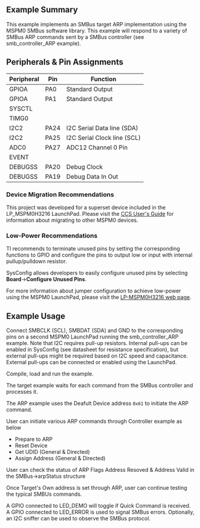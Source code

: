 ## Example Summary

This example implements an SMBus target ARP implementation using the MSPM0 SMBus software library. 
This example will respond to a variety of SMBus ARP commands sent by a SMBus
controller (see smb_controller_ARP example).

## Peripherals & Pin Assignments

| Peripheral | Pin | Function |
| --- | --- | --- |
| GPIOA | PA0 | Standard Output |
| GPIOA | PA1 | Standard Output |
| SYSCTL |  |  |
| TIMG0 |  |  |
| I2C2 | PA24 | I2C Serial Data line (SDA) |
| I2C2 | PA25 | I2C Serial Clock line (SCL) |
| ADC0 | PA27 | ADC12 Channel 0 Pin |
| EVENT |  |  |
| DEBUGSS | PA20 | Debug Clock |
| DEBUGSS | PA19 | Debug Data In Out |

### Device Migration Recommendations
This project was developed for a superset device included in the LP_MSPM0H3216 LaunchPad. Please
visit the [CCS User's Guide](https://software-dl.ti.com/msp430/esd/MSPM0-SDK/latest/docs/english/tools/ccs_ide_guide/doc_guide/doc_guide-srcs/ccs_ide_guide.html#sysconfig-project-migration)
for information about migrating to other MSPM0 devices.

### Low-Power Recommendations
TI recommends to terminate unused pins by setting the corresponding functions to
GPIO and configure the pins to output low or input with internal
pullup/pulldown resistor.

SysConfig allows developers to easily configure unused pins by selecting **Board**→**Configure Unused Pins**.

For more information about jumper configuration to achieve low-power using the
MSPM0 LaunchPad, please visit the [LP-MSPM0H3216 web page](https://www.ti.com/tool/LP-MSPM0H3216).

## Example Usage

Connect SMBCLK (SCL), SMBDAT (SDA) and GND to the corresponding pins on a second
MSPM0 LaunchPad running the smb_controller_ARP example.
Note that I2C requires pull-up resistors. Internal pull-ups can be enabled in
SysConfig (see datasheet for resistance specification), but external pull-ups
might be required based on I2C speed and capacitance. External pull-ups can be
connected or enabled using the LaunchPad.


Compile, load and run the example.

The target example waits for each command from the SMBus controller and 
processes it.

The ARP example uses the Deafult Device address `0x61` to initiate the ARP command.

User can initiate various ARP commands through Controller example as below

- Prepare to ARP
- Reset Device
- Get UDID (General & Directed)
- Assign Address (General & Directed)

User can check the status of ARP Flags Address Resoved & Address Valid in the SMBus->arpStatus structure

Once Target's Own address is set through ARP, user can continue testing the typical SMBUs commands.

A GPIO connected to LED_DEMO will toggle if Quick Command is received.
A GPIO connected to LED_ERROR is used to signal SMBus errors.
Optionally, an I2C sniffer can be used to observe the SMBus protocol.

